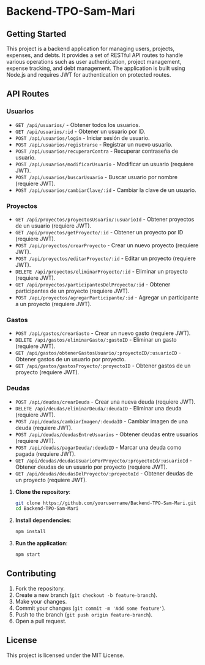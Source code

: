 # Backend-TPO-Sam-Mari


## Getting Started

This project is a backend application for managing users, projects, expenses, and debts. It provides a set of RESTful API routes to handle various operations such as user authentication, project management, expense tracking, and debt management. The application is built using Node.js and requires JWT for authentication on protected routes.

## API Routes

### Usuarios
- `GET /api/usuarios/` - Obtener todos los usuarios.
- `GET /api/usuarios/:id` - Obtener un usuario por ID.
- `POST /api/usuarios/login` - Iniciar sesión de usuario.
- `POST /api/usuarios/registrarse` - Registrar un nuevo usuario.
- `POST /api/usuarios/recuperarContra` - Recuperar contraseña de usuario.
- `POST /api/usuarios/modificarUsuario` - Modificar un usuario (requiere JWT).
- `POST /api/usuarios/buscarUsuario` - Buscar usuario por nombre (requiere JWT).
- `POST /api/usuarios/cambiarClave/:id` - Cambiar la clave de un usuario.

### Proyectos
- `GET /api/proyectos/proyectosUsuario/:usuarioId` - Obtener proyectos de un usuario (requiere JWT).
- `GET /api/proyectos/getProyecto/:id` - Obtener un proyecto por ID (requiere JWT).
- `POST /api/proyectos/crearProyecto` - Crear un nuevo proyecto (requiere JWT).
- `POST /api/proyectos/editarProyecto/:id` - Editar un proyecto (requiere JWT).
- `DELETE /api/proyectos/eliminarProyecto/:id` - Eliminar un proyecto (requiere JWT).
- `GET /api/proyectos/participantesDelProyecto/:id` - Obtener participantes de un proyecto (requiere JWT).
- `POST /api/proyectos/agregarParticipante/:id` - Agregar un participante a un proyecto (requiere JWT).

### Gastos
- `POST /api/gastos/crearGasto` - Crear un nuevo gasto (requiere JWT).
- `DELETE /api/gastos/eliminarGasto/:gastoID` - Eliminar un gasto (requiere JWT).
- `GET /api/gastos/obtenerGastosUsuario/:proyectoID/:usuarioID` - Obtener gastos de un usuario por proyecto.
- `GET /api/gastos/gastosProyecto/:proyectoID` - Obtener gastos de un proyecto (requiere JWT).

### Deudas
- `POST /api/deudas/crearDeuda` - Crear una nueva deuda (requiere JWT).
- `DELETE /api/deudas/eliminarDeuda/:deudaID` - Eliminar una deuda (requiere JWT).
- `POST /api/deudas/cambiarImagen/:deudaID` - Cambiar imagen de una deuda (requiere JWT).
- `POST /api/deudas/deudasEntreUsuarios` - Obtener deudas entre usuarios (requiere JWT).
- `POST /api/deudas/pagarDeuda/:deudaID` - Marcar una deuda como pagada (requiere JWT).
- `GET /api/deudas/deudasUsuarioPorProyecto/:proyectoId/:usuarioId` - Obtener deudas de un usuario por proyecto (requiere JWT).
- `GET /api/deudas/deudasDelProyecto/:proyectoId` - Obtener deudas de un proyecto (requiere JWT).

1. **Clone the repository**:
    ```sh
    git clone https://github.com/yourusername/Backend-TPO-Sam-Mari.git
    cd Backend-TPO-Sam-Mari
    ```

2. **Install dependencies**:
    ```sh
    npm install
    ```

3. **Run the application**:
    ```sh
    npm start
    ```


## Contributing

1. Fork the repository.
2. Create a new branch (`git checkout -b feature-branch`).
3. Make your changes.
4. Commit your changes (`git commit -m 'Add some feature'`).
5. Push to the branch (`git push origin feature-branch`).
6. Open a pull request.

## License

This project is licensed under the MIT License.